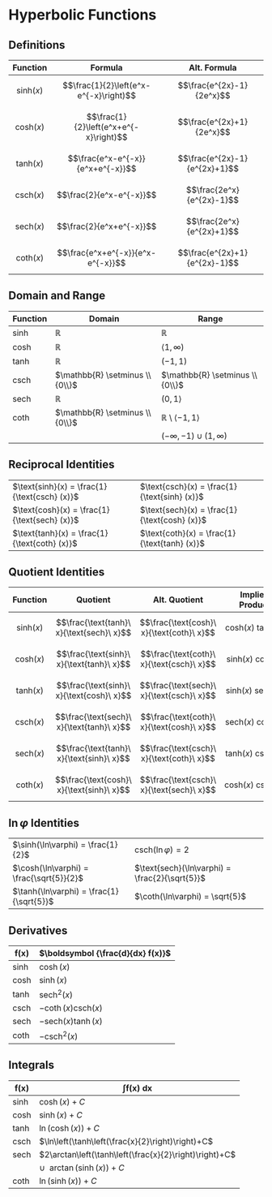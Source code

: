 # Hyperbolic Functions

## Definitions

| Function | Formula | Alt. Formula |
|--|--|--|
| $$\text{sinh}(x)$$ | $$\frac{1}{2}\left(e^x-e^{-x}\right)$$ | $$\frac{e^{2x}-1}{2e^x}$$ |
| $$\text{cosh}(x)$$ | $$\frac{1}{2}\left(e^x+e^{-x}\right)$$ | $$\frac{e^{2x}+1}{2e^x}$$ |
| $$\text{tanh}(x)$$ | $$\frac{e^x-e^{-x}}{e^x+e^{-x}}$$ | $$\frac{e^{2x}-1}{e^{2x}+1}$$ |
| $$\text{csch}(x)$$ | $$\frac{2}{e^x-e^{-x}}$$ | $$\frac{2e^x}{e^{2x}-1}$$ |
| $$\text{sech}(x)$$ | $$\frac{2}{e^x+e^{-x}}$$ | $$\frac{2e^x}{e^{2x}+1}$$ |
| $$\text{coth}(x)$$ | $$\frac{e^x+e^{-x}}{e^x-e^{-x}}$$ | $$\frac{e^{2x}+1}{e^{2x}-1}$$ |

## Domain and Range

| Function | Domain | Range |
|--|--|--|
| sinh | $\mathbb{R}$ | $\mathbb{R}$ |
| cosh | $\mathbb{R}$ | $\langle 1,\infty)$ |
| tanh | $\mathbb{R}$ | $(-1,1)$ |
| csch | $\mathbb{R} \setminus \\{0\\}$ | $\mathbb{R} \setminus \\{0\\}$ |
| sech | $\mathbb{R}$ | $(0,1 \rangle$ |
| coth | $\mathbb{R} \setminus \\{0\\}$ | $\mathbb{R} \setminus \langle -1,1 \rangle$ |
| | | $(-\infty,-1) \cup (1,\infty)$ |

## Reciprocal Identities

| | |
|--|--|
| $\text{sinh}(x) = \frac{1}{\text{csch} (x)}$ | $\text{csch}(x) = \frac{1}{\text{sinh} (x)}$ |
| $\text{cosh}(x) = \frac{1}{\text{sech} (x)}$ | $\text{sech}(x) = \frac{1}{\text{cosh} (x)}$ |
| $\text{tanh}(x) = \frac{1}{\text{coth} (x)}$ | $\text{coth}(x) = \frac{1}{\text{tanh} (x)}$ |

## Quotient Identities

| Function | Quotient | Alt. Quotient | Implied Product |
|--|--|--|--|
| $$\text{sinh}(x)$$ | $$\frac{\text{tanh}\ x}{\text{sech}\ x}$$ | $$\frac{\text{cosh}\ x}{\text{coth}\ x}$$ | $$\text{cosh}(x)\ \text{tanh}(x)$$ |
| $$\text{cosh}(x)$$ | $$\frac{\text{sinh}\ x}{\text{tanh}\ x}$$ | $$\frac{\text{coth}\ x}{\text{csch}\ x}$$ | $$\text{sinh}(x)\ \text{coth}(x)$$ |
| $$\text{tanh}(x)$$ | $$\frac{\text{sinh}\ x}{\text{cosh}\ x}$$ | $$\frac{\text{sech}\ x}{\text{csch}\ x}$$ | $$\text{sinh}(x)\ \text{sech}(x)$$ |
| $$\text{csch}(x)$$ | $$\frac{\text{sech}\ x}{\text{tanh}\ x}$$ | $$\frac{\text{coth}\ x}{\text{cosh}\ x}$$ | $$\text{sech}(x)\ \text{coth}(x)$$ |
| $$\text{sech}(x)$$ | $$\frac{\text{tanh}\ x}{\text{sinh}\ x}$$ | $$\frac{\text{csch}\ x}{\text{coth}\ x}$$ | $$\text{tanh}(x)\ \text{csch}(x)$$ |
| $$\text{coth}(x)$$ | $$\frac{\text{cosh}\ x}{\text{sinh}\ x}$$ | $$\frac{\text{csch}\ x}{\text{sech}\ x}$$ | $$\text{cosh}(x)\ \text{csch}(x)$$ |

## $\ln \varphi$ Identities

| | |
|--|--|
| $\sinh(\ln\varphi) = \frac{1}{2}$ | $\text{csch}(\ln\varphi) = 2$ |
| $\cosh(\ln\varphi) = \frac{\sqrt{5}}{2}$ | $\text{sech}(\ln\varphi) = \frac{2}{\sqrt{5}}$ |
| $\tanh(\ln\varphi) = \frac{1}{\sqrt{5}}$ | $\coth(\ln\varphi) = \sqrt{5}$ |

## Derivatives

| $\boldsymbol{f(x)}$ | $\boldsymbol {\frac{d}{dx} f(x)}$ |
|--|--|
| sinh | $\cosh(x)$ |
| cosh | $\sinh(x)$ |
| tanh | $\text{sech}^2(x)$ |
| csch | $-\coth(x) \text{csch}(x)$ |
| sech | $-\text{sech}(x) \tanh(x)$ |
| coth | $-\text{csch}^2(x)$ |

## Integrals

| $\boldsymbol{f(x)}$ | $\boldsymbol{\int f(x) \ dx}$ |
|--|--|
| sinh | $\cosh(x)+C$ |
| cosh | $\sinh(x)+C$ |
| tanh | $\ln(\cosh(x))+C$ |
| csch | $\ln\left(\tanh\left(\frac{x}{2}\right)\right)+C$ |
| sech | $2\arctan\left(\tanh\left(\frac{x}{2}\right)\right)+C$ |
| | $\cup \ \  \arctan(\sinh(x))+C$ |
| coth | $\ln(\sinh(x))+ C$ |


